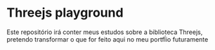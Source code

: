 # Threejs playground

Este repositório irá conter meus estudos sobre a biblioteca Threejs, pretendo transformar o que for feito aqui no meu portfĺio futuramente


